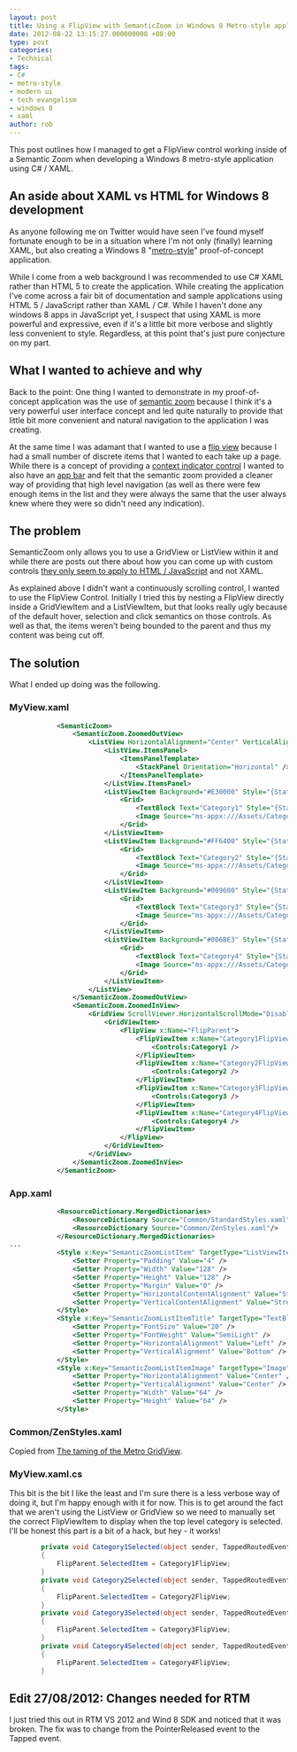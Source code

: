 ```yaml
---
layout: post
title: Using a FlipView with SemanticZoom in Windows 8 Metro-style application
date: 2012-08-22 13:15:27.000000000 +08:00
type: post
categories:
- Technical
tags:
- C#
- metro-style
- modern ui
- tech evangelism
- windows 8
- xaml
author: rob
---
```



This post outlines how I managed to get a FlipView control working inside of a Semantic Zoom when developing a Windows 8 metro-style application using C# / XAML.


## An aside about XAML vs HTML for Windows 8 development


As anyone following me on Twitter would have seen I've found myself fortunate enough to be in a situation where I'm not only (finally) learning XAML, but also creating a Windows 8 "[metro-style](http://www.theverge.com/2012/8/10/3232921/microsoft-modern-ui-style-metro-style-replacement)" proof-of-concept application.



While I come from a web background I was recommended to use C# XAML rather than HTML 5 to create the application. While creating the application I've come across a fair bit of documentation and sample applications using HTML 5 / JavaScript rather than XAML / C#. While I haven't done any windows 8 apps in JavaScript yet, I suspect that using XAML is more powerful and expressive, even if it's a little bit more verbose and slightly less convenient to style. Regardless, at this point that's just pure conjecture on my part.


## What I wanted to achieve and why


Back to the point: One thing I wanted to demonstrate in my proof-of-concept application was the use of [semantic zoom](http://msdn.microsoft.com/en-us/library/windows/apps/hh465319.aspx) because I think it's a very powerful user interface concept and led quite naturally to provide that little bit more convenient and natural navigation to the application I was creating.



At the same time I was adamant that I wanted to use a [flip view](http://msdn.microsoft.com/en-us/library/windows/apps/hh850405.aspx) because I had a small number of discrete items that I wanted to each take up a page. While there is a concept of providing a [context indicator control](http://msdn.microsoft.com/en-us/library/windows/apps/hh465425.aspx#creating_a_context_control) I wanted to also have an [app bar](http://msdn.microsoft.com/en-US/library/windows/apps/xaml/Hh781231) and felt that the semantic zoom provided a cleaner way of providing that high level navigation (as well as there were few enough items in the list and they were always the same that the user always knew where they were so didn't need any indication).


## The problem


SemanticZoom only allows you to use a GridView or ListView within it and while there are posts out there about how you can come up with custom controls [they only seem to apply to HTML / JavaScript](http://code.msdn.microsoft.com/windowsapps/SemanticZoom-for-custom-4749edab) and not XAML.



As explained above I didn't want a continuously scrolling control, I wanted to use the FlipView Control. Initially I tried this by nesting a FlipView directly inside a GridViewItem and a ListViewItem, but that looks really ugly because of the default hover, selection and click semantics on those controls. As well as that, the items weren't being bounded to the parent and thus my content was being cut off.


## The solution


What I ended up doing was the following.


### MyView.xaml


```xml
            <SemanticZoom>
                <SemanticZoom.ZoomedOutView>
                    <ListView HorizontalAlignment="Center" VerticalAlignment="Center">
                        <ListView.ItemsPanel>
                            <ItemsPanelTemplate>
                                <StackPanel Orientation="Horizontal" />
                            </ItemsPanelTemplate>
                        </ListView.ItemsPanel>
                        <ListViewItem Background="#E30000" Style="{StaticResource SemanticZoomListItem}" Tapped="Category1Selected">
                            <Grid>
                                <TextBlock Text="Category1" Style="{StaticResource SemanticZoomListItemTitle}" />
                                <Image Source="ms-appx:///Assets/Category1.png" Style="{StaticResource SemanticZoomListItemImage}" />
                            </Grid>
                        </ListViewItem>
                        <ListViewItem Background="#FF6400" Style="{StaticResource SemanticZoomListItem}" Tapped="Category2Selected">
                            <Grid>
                                <TextBlock Text="Category2" Style="{StaticResource SemanticZoomListItemTitle}" />
                                <Image Source="ms-appx:///Assets/Category2.png" Style="{StaticResource SemanticZoomListItemImage}" />
                            </Grid>
                        </ListViewItem>
                        <ListViewItem Background="#009600" Style="{StaticResource SemanticZoomListItem}" Tapped="Category3Selected">
                            <Grid>
                                <TextBlock Text="Category3" Style="{StaticResource SemanticZoomListItemTitle}" />
                                <Image Source="ms-appx:///Assets/Category3.png" Style="{StaticResource SemanticZoomListItemImage}" />
                            </Grid>
                        </ListViewItem>
                        <ListViewItem Background="#006BE3" Style="{StaticResource SemanticZoomListItem}" Tapped="Category4Selected">
                            <Grid>
                                <TextBlock Text="Category4" Style="{StaticResource SemanticZoomListItemTitle}" />
                                <Image Source="ms-appx:///Assets/Category4.png" Style="{StaticResource SemanticZoomListItemImage}" />
                            </Grid>
                        </ListViewItem>
                    </ListView>
                </SemanticZoom.ZoomedOutView>
                <SemanticZoom.ZoomedInView>
                    <GridView ScrollViewer.HorizontalScrollMode="Disabled" ScrollViewer.VerticalScrollMode="Disabled"  SelectionMode="None" IsItemClickEnabled="False" IsHoldingEnabled="False" IsSwipeEnabled="False" CanReorderItems="False" CanDragItems="False" ItemContainerStyle="{StaticResource ZenGridViewItemStyle}">
                        <GridViewItem>
                            <FlipView x:Name="FlipParent">
                                <FlipViewItem x:Name="Category1FlipView">
                                    <Controls:Category1 />
                                </FlipViewItem>
                                <FlipViewItem x:Name="Category2FlipView">
                                    <Controls:Category2 />
                                </FlipViewItem>
                                <FlipViewItem x:Name="Category3FlipView">
                                    <Controls:Category3 />
                                </FlipViewItem>
                                <FlipViewItem x:Name="Category4FlipView">
                                    <Controls:Category4 />
                                </FlipViewItem>
                            </FlipView>
                        </GridViewItem>
                    </GridView>
                </SemanticZoom.ZoomedInView>
            </SemanticZoom>
```


### App.xaml


```xml
            <ResourceDictionary.MergedDictionaries>
                <ResourceDictionary Source="Common/StandardStyles.xaml"/>
                <ResourceDictionary Source="Common/ZenStyles.xaml"/>
            </ResourceDictionary.MergedDictionaries>
...
            <Style x:Key="SemanticZoomListItem" TargetType="ListViewItem">
                <Setter Property="Padding" Value="4" />
                <Setter Property="Width" Value="128" />
                <Setter Property="Height" Value="128" />
                <Setter Property="Margin" Value="0" />
                <Setter Property="HorizontalContentAlignment" Value="Stretch" />
                <Setter Property="VerticalContentAlignment" Value="Stretch" />
            </Style>
            <Style x:Key="SemanticZoomListItemTitle" TargetType="TextBlock" BasedOn="{StaticResource BasicTextStyle}">
                <Setter Property="FontSize" Value="20" />
                <Setter Property="FontWeight" Value="SemiLight" />
                <Setter Property="HorizontalAlignment" Value="Left" />
                <Setter Property="VerticalAlignment" Value="Bottom" />
            </Style>
            <Style x:Key="SemanticZoomListItemImage" TargetType="Image">
                <Setter Property="HorizontalAlignment" Value="Center" />
                <Setter Property="VerticalAlignment" Value="Center" />
                <Setter Property="Width" Value="64" />
                <Setter Property="Height" Value="64" />
            </Style>
```


### Common/ZenStyles.xaml


Copied from [The taming of the Metro GridView](http://blogs.u2u.be/diederik/post/2012/07/09/The-taming-of-the-Metro-GridView.aspx).


### MyView.xaml.cs


This bit is the bit I like the least and I'm sure there is a less verbose way of doing it, but I'm happy enough with it for now. This is to get around the fact that we aren't using the ListView or GridView so we need to manually set the correct FlipViewItem to display when the top level category is selected. I'll be honest this part is a bit of a hack, but hey - it works!



```csharp
        private void Category1Selected(object sender, TappedRoutedEventArgs e)
        {
            FlipParent.SelectedItem = Category1FlipView;
        }
        private void Category2Selected(object sender, TappedRoutedEventArgs e)
        {
            FlipParent.SelectedItem = Category2FlipView;
        }
        private void Category3Selected(object sender, TappedRoutedEventArgs e)
        {
            FlipParent.SelectedItem = Category3FlipView;
        }
        private void Category4Selected(object sender, TappedRoutedEventArgs e)
        {
            FlipParent.SelectedItem = Category4FlipView;
        }
```


## Edit 27/08/2012: Changes needed for RTM


I just tried this out in RTM VS 2012 and Wind 8 SDK and noticed that it was broken. The fix was to change from the PointerReleased event to the Tapped event.

